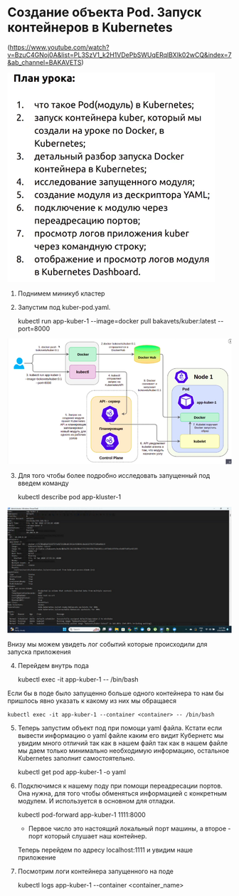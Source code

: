# Создание объекта Pod. Запуск контейнеров в Kubernetes

(https://www.youtube.com/watch?v=BzuC4GNoj0A&list=PL3SzV1_k2H1VDePbSWUqERqlBXIk02wCQ&index=7&ab_channel=BAKAVETS)

![img.png](img.png)

1. Поднимем миникуб кластер

2. Запустим под kuber-pod.yaml.

   kubectl run app-kuber-1 --image=docker pull bakavets/kuber:latest --port=8000

![img_1.png](img_1.png)

3. Для того чтобы более подробно исследовать запущенный под введем команду

   kubectl describe pod app-kluster-1

![img_2.png](img_2.png)

Внизу мы можем увидеть лог событий которые происходили для запуска приложения

4. Перейдем внутрь пода

   kubectl exec -it app-kuber-1 -- /bin/bash

Если бы в поде было запущенно больше одного контейнера то нам бы пришлось явно указать к какому из них мы обращаеся

    kubectl exec -it app-kuber-1 --container <container> -- /bin/bash

5. Теперь запустим объект под при помощи yaml файла. Кстати если вывести информацию о yaml файле каким его видит
   Кубернетс мы увидим много отличий так как в нашем файл так как в нашем файле мы даем только минимально необходимую
   информацию, остальное Kubernetes заполнит самостоятельно.

   kubectl get pod app-kuber-1 -o yaml

6. Подключимся к нашему поду при помощи переадресации портов. Она нужна, для того чтобы обменяться информацией с
   конкретным модулем. И используется в основном для отладки.

   kubectl pod-forward app-kuber-1 1111:8000

    - Первое число это настоящий локальный порт машины, а второе - порт который слушает наш контейнер.

   Теперь перейдем по адресу localhost:1111 и увидим наше приложение

7. Посмотрим логи контейнера запущенного на поде

   kubectl logs app-kuber-1 --container <container_name>

